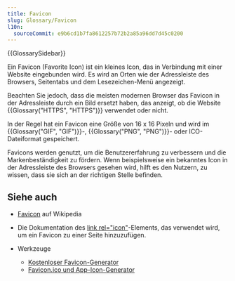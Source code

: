 ```yaml
---
title: Favicon
slug: Glossary/Favicon
l10n:
  sourceCommit: e9b6cd1b7fa8612257b72b2a85a96dd7d45c0200
---
```


{{GlossarySidebar}}

Ein Favicon (Favorite Icon) ist ein kleines Icon, das in Verbindung mit einer Website eingebunden wird. Es wird an Orten wie der Adressleiste des Browsers, Seitentabs und dem Lesezeichen-Menü angezeigt.

Beachten Sie jedoch, dass die meisten modernen Browser das Favicon in der Adressleiste durch ein Bild ersetzt haben, das anzeigt, ob die Website {{Glossary("HTTPS", "HTTPS")}} verwendet oder nicht.

In der Regel hat ein Favicon eine Größe von 16 x 16 Pixeln und wird im {{Glossary("GIF", "GIF")}}-, {{Glossary("PNG", "PNG")}}- oder ICO-Dateiformat gespeichert.

Favicons werden genutzt, um die Benutzererfahrung zu verbessern und die Markenbeständigkeit zu fördern. Wenn beispielsweise ein bekanntes Icon in der Adressleiste des Browsers gesehen wird, hilft es den Nutzern, zu wissen, dass sie sich an der richtigen Stelle befinden.

## Siehe auch

- [Favicon](https://en.wikipedia.org/wiki/Favicon) auf Wikipedia
- Die Dokumentation des [link rel="icon"](/de/docs/Web/HTML/Reference/Attributes/rel#icon)-Elements, das verwendet wird, um ein Favicon zu einer Seite hinzuzufügen.
- Werkzeuge

  - [Kostenloser Favicon-Generator](https://favicon.io/)
  - [Favicon.ico und App-Icon-Generator](https://www.favicon-generator.org/)
